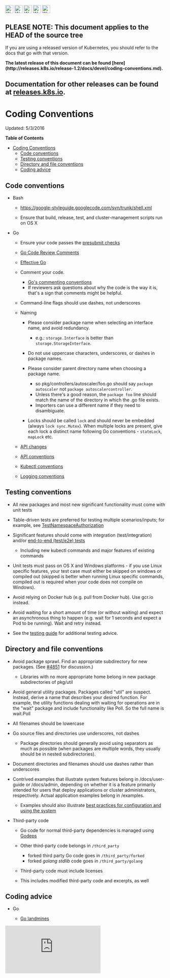 <!-- BEGIN MUNGE: UNVERSIONED_WARNING -->

<!-- BEGIN STRIP_FOR_RELEASE -->

<img src="http://kubernetes.io/img/warning.png" alt="WARNING"
     width="25" height="25">
<img src="http://kubernetes.io/img/warning.png" alt="WARNING"
     width="25" height="25">
<img src="http://kubernetes.io/img/warning.png" alt="WARNING"
     width="25" height="25">
<img src="http://kubernetes.io/img/warning.png" alt="WARNING"
     width="25" height="25">
<img src="http://kubernetes.io/img/warning.png" alt="WARNING"
     width="25" height="25">

<h2>PLEASE NOTE: This document applies to the HEAD of the source tree</h2>

If you are using a released version of Kubernetes, you should
refer to the docs that go with that version.

<!-- TAG RELEASE_LINK, added by the munger automatically -->
<strong>
The latest release of this document can be found
[here](http://releases.k8s.io/release-1.2/docs/devel/coding-conventions.md).

Documentation for other releases can be found at
[releases.k8s.io](http://releases.k8s.io).
</strong>
--

<!-- END STRIP_FOR_RELEASE -->

<!-- END MUNGE: UNVERSIONED_WARNING -->

# Coding Conventions

Updated: 5/3/2016

**Table of Contents**
<!-- BEGIN MUNGE: GENERATED_TOC -->

- [Coding Conventions](#coding-conventions)
  - [Code conventions](#code-conventions)
  - [Testing conventions](#testing-conventions)
  - [Directory and file conventions](#directory-and-file-conventions)
  - [Coding advice](#coding-advice)

<!-- END MUNGE: GENERATED_TOC -->

## Code conventions

  - Bash

    - https://google-styleguide.googlecode.com/svn/trunk/shell.xml

    - Ensure that build, release, test, and cluster-management scripts run on
OS X

  - Go

    - Ensure your code passes the [presubmit checks](development.md#hooks)

    - [Go Code Review
Comments](https://github.com/golang/go/wiki/CodeReviewComments)

    - [Effective Go](https://golang.org/doc/effective_go.html)

    - Comment your code.
      - [Go's commenting
conventions](http://blog.golang.org/godoc-documenting-go-code)
      - If reviewers ask questions about why the code is the way it is, that's a
sign that comments might be helpful.


    - Command-line flags should use dashes, not underscores


    - Naming
      - Please consider package name when selecting an interface name, and avoid
redundancy.

          - e.g.: `storage.Interface` is better than `storage.StorageInterface`.

      - Do not use uppercase characters, underscores, or dashes in package
names.
      - Please consider parent directory name when choosing a package name.

          - so pkg/controllers/autoscaler/foo.go should say `package autoscaler`
not `package autoscalercontroller`.
          - Unless there's a good reason, the `package foo` line should match
the name of the directory in which the .go file exists.
          - Importers can use a different name if they need to disambiguate.

      - Locks should be called `lock` and should never be embedded (always `lock
sync.Mutex`). When multiple locks are present, give each lock a distinct name
following Go conventions - `stateLock`, `mapLock` etc.

    - [API changes](api_changes.md)

    - [API conventions](api-conventions.md)

    - [Kubectl conventions](kubectl-conventions.md)

    - [Logging conventions](logging.md)

## Testing conventions

  - All new packages and most new significant functionality must come with unit
tests

  - Table-driven tests are preferred for testing multiple scenarios/inputs; for
example, see [TestNamespaceAuthorization](../../test/integration/auth_test.go)

  - Significant features should come with integration (test/integration) and/or
[end-to-end (test/e2e) tests](e2e-tests.md)
    - Including new kubectl commands and major features of existing commands

  - Unit tests must pass on OS X and Windows platforms - if you use Linux
specific features, your test case must either be skipped on windows or compiled
out (skipped is better when running Linux specific commands, compiled out is
required when your code does not compile on Windows).

  - Avoid relying on Docker hub (e.g. pull from Docker hub). Use gcr.io instead.

  - Avoid waiting for a short amount of time (or without waiting) and expect an
asynchronous thing to happen (e.g. wait for 1 seconds and expect a Pod to be
running). Wait and retry instead.

  - See the [testing guide](testing.md) for additional testing advice.

## Directory and file conventions

  - Avoid package sprawl. Find an appropriate subdirectory for new packages.
(See [#4851](http://issues.k8s.io/4851) for discussion.)
    - Libraries with no more appropriate home belong in new package
subdirectories of pkg/util

  - Avoid general utility packages. Packages called "util" are suspect. Instead,
derive a name that describes your desired function. For example, the utility
functions dealing with waiting for operations are in the "wait" package and
include functionality like Poll. So the full name is wait.Poll

  - All filenames should be lowercase

  - Go source files and directories use underscores, not dashes
    - Package directories should generally avoid using separators as much as
possible (when packages are multiple words, they usually should be in nested
subdirectories).

  - Document directories and filenames should use dashes rather than underscores

  - Contrived examples that illustrate system features belong in
/docs/user-guide or /docs/admin, depending on whether it is a feature primarily
intended for users that deploy applications or cluster administrators,
respectively. Actual application examples belong in /examples.
    - Examples should also illustrate [best practices for configuration and
using the system](../user-guide/config-best-practices.md)

  - Third-party code

    - Go code for normal third-party dependencies is managed using
[Godeps](https://github.com/tools/godep)

    - Other third-party code belongs in `/third_party`
      - forked third party Go code goes in `/third_party/forked`
      - forked _golang stdlib_ code goes in `/third_party/golang`

    - Third-party code must include licenses

    - This includes modified third-party code and excerpts, as well

## Coding advice

  - Go

    - [Go landmines](https://gist.github.com/lavalamp/4bd23295a9f32706a48f)


<!-- BEGIN MUNGE: GENERATED_ANALYTICS -->
[![Analytics](https://kubernetes-site.appspot.com/UA-36037335-10/GitHub/docs/devel/coding-conventions.md?pixel)]()
<!-- END MUNGE: GENERATED_ANALYTICS -->
